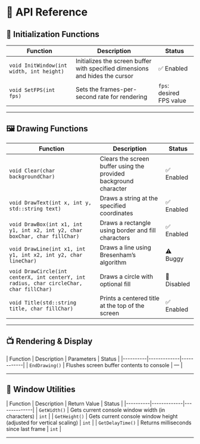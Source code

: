 # 📖 API Reference

## 🌟 Initialization Functions

| Function | Description| Status |
|-|-|-|
| `void InitWindow(int width, int height)` | Initializes the screen buffer with specified dimensions and hides the cursor | ✅ Enabled |
| `void SetFPS(int fps)` | Sets the frames-per-second rate for rendering | `fps`: desired FPS value | 🚫 Disabled |

---

## 🖼 Drawing Functions

| Function | Description | Status |
|-|-|-|
| `void Clear(char backgroundChar)` | Clears the screen buffer using the provided background character | ✅ Enabled |
| `void DrawText(int x, int y, std::string text)` | Draws a string at the specified coordinates | ✅ Enabled |
| `void DrawBox(int x1, int y1, int x2, int y2, char boxChar, char fillChar)` | Draws a rectangle using border and fill characters | ✅ Enabled |
| `void DrawLine(int x1, int y1, int x2, int y2, char lineChar)` | Draws a line using Bresenham’s algorithm | ⚠️ Buggy |
| `void DrawCircle(int centerX, int centerY, int radius, char circleChar, char fillChar)` | Draws a circle with optional fill | 🚫 Disabled |
| `void Title(std::string title, char fillChar)` | Prints a centered title at the top of the screen | ✅ Enabled |

---

## 📺 Rendering & Display

| Function | Description | Parameters | Status |
|----------|-------------|------------|
| `EndDrawing()` | Flushes screen buffer contents to console | — |

---

## 📐 Window Utilities

| Function | Description | Return Value | Status |
|----------|-------------|--------------|
| `GetWidth()` | Gets current console window width (in characters) | `int` |
| `GetHeight()` | Gets current console window height (adjusted for vertical scaling) | `int` |
| `GetDelayTime()` | Returns milliseconds since last frame | `int` |

---

